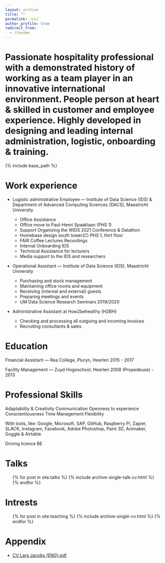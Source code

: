 ```yaml
---
layout: archive
title: ""
permalink: /cv/
author_profile: true
redirect_from:
  - /resume
---
```

Passionate hospitality professional with a demonstrated history of working as a team player in an innovative international environment. People person at heart & skilled in customer and employee experience. Highly developed in designing and leading internal administration, logistic, onboarding & training.
======
{% include base_path %}

Work experience
======
* Logistic administrative Employee — Institute of Data Science
(IDS) & Department of Advanced Computing Sciences (DACS), Maastricht University
  * Office Assistance
  * Office move to Paul-Henri Spaaklaan (PHS 1)
  * Support Organizing the WiDS 2021 Conference & Datathon
  * Homebase design south tower(C) PHS 1, thirt floor
  * FAIR Coffee Lectures Recordings
  * Internal Onboarding IDS
  * Technical Assistance for lecturers
  * Media support to the IDS and researchers

* Operational Assistant — Institute of Data Science (IDS),
Maastricht University
  * Purchasing and stock management
  * Maintaining office rooms and equipment
  * Receiving (internal and external) guests
  * Preparing meetings and events
  * UM Data Science Research Seminars 2019/2020

* Administrative Assistant at How2behealthy (H2BH)
  *  Checking and processing all outgoing and incoming invoices
  *  Recruiting consultants & sales

Education
======
Financial Assistant — Rea College, Pluryn, Heerlen
2015 - 2017

Facility Management — Zuyd Hogeschool, Heerlen
2008 (Propedeuse) - 2013

  
Professional Skills
======

Adaptability & Creativity
Communication
Openness to experience
Conscientiousness
Time Management
Flexibility

With tools, like:
Google, Microsoft, SAP,
GitHub, Raspberry Pi, Zapier,
SLACK, Instagram, Facebook,
Adobe Photoshop, Paint 3D,
Animaker, Goggle & Airtable

Driving licence BE
  
Talks
======
  <ul>{% for post in site.talks %}
    {% include archive-single-talk-cv.html %}
  {% endfor %}</ul>
  
Intrests
======
  <ul>{% for post in site.teaching %}
    {% include archive-single-cv.html %}
  {% endfor %}</ul>
  
Appendix
======
* [CV Lars Jacobs (ENG).pdf](https://github.com/LarsJacobs/LarsJacobs.github.io/files/8990691/CV.Lars.Jacobs.ENG.pdf)
